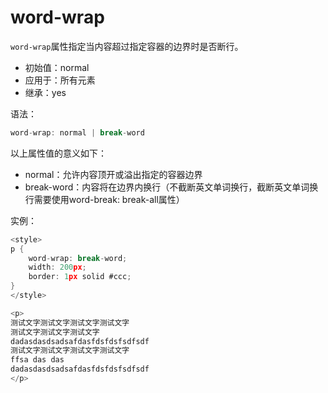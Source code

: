 word-wrap
========

`word-wrap`属性指定当内容超过指定容器的边界时是否断行。

 - 初始值：normal
 - 应用于：所有元素
 - 继承：yes

语法：

```c
word-wrap: normal | break-word
```

以上属性值的意义如下：

 - normal：允许内容顶开或溢出指定的容器边界
 - break-word：内容将在边界内换行（不截断英文单词换行，截断英文单词换行需要使用word-break: break-all属性）

实例：

```c
<style>
p {
	word-wrap: break-word;
	width: 200px;
	border: 1px solid #ccc;
}
</style>

<p>
测试文字测试文字测试文字测试文字
测试文字测试文字测试文字
dadasdasdsadsafdasfdsfdsfsdfsdf
测试文字测试文字测试文字测试文字
ffsa das das 
dadasdasdsadsafdasfdsfdsfsdfsdf
</p>
```